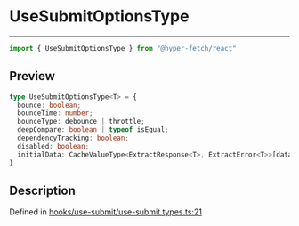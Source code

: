 

# UseSubmitOptionsType

<div class="api-docs__separator" data-reactroot="">

---

</div><div class="api-docs__import" data-reactroot="">

```ts
import { UseSubmitOptionsType } from "@hyper-fetch/react"
```

</div><div class="api-docs__section">

## Preview

</div><div class="api-docs__preview type">

```ts
type UseSubmitOptionsType<T> = {
  bounce: boolean; 
  bounceTime: number; 
  bounceType: debounce | throttle; 
  deepCompare: boolean | typeof isEqual; 
  dependencyTracking: boolean; 
  disabled: boolean; 
  initialData: CacheValueType<ExtractResponse<T>, ExtractError<T>>[data] | null; 
}
```

</div><div class="api-docs__section">

## Description

</div><div class="api-docs__description"><span class="api-docs__do-not-parse">



</span></div><p class="api-docs__definition">

Defined in [hooks/use-submit/use-submit.types.ts:21](https://github.com/BetterTyped/hyper-fetch/blob/479dcad6/packages/react/src/hooks/use-submit/use-submit.types.ts#L21)

</p>